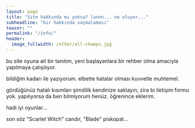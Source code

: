 ```yaml
---
layout: page
title: "Site hakkında mı yoksa? lannn... ne oluyor..."
subheadline: "bir hakkında saçmalaması"
teaser: ""
permalink: "/info/"
header:
  image_fullwidth: /other/all-champs.jpg
---
```


bu site oyuna ait bir tanıtım, yeni başlayanlara bir rehber olma amacıyla yapılmaya çalışılıyor.

bildiğim kadarı ile yazıyorum. elbette hatalar olması kuvvetle muhtemel.

gördüğünüz hatalı kısımları şimdilik kendinize saklayın, zira bi iletişim formu yok. yapılıyorsa da ben bilmiyorum henüz. öğrenince eklerim.

hadi iyi oyunlar...

son söz "Scarlet Witch" candır, "Blade" piskopat...
